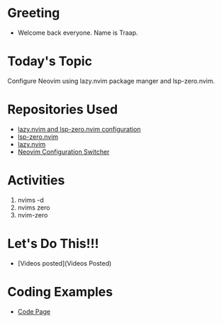 # Greeting
- Welcome back everyone.  Name is Traap.

# Today's Topic
Configure Neovim using lazy.nvim package manger and lsp-zero.nvim.

# Repositories Used
- [lazy.nvim and lsp-zero.nvim configuration](https://github.com/Traap/lazy.zero)
- [lsp-zero.nvim](https://github.com/VonHeikemen/lsp-zero.nvim)
- [lazy.nvim](https://github.com/folke/lazy.nvim)
- [Neovim Configuration Switcher](https://github.com/Traap/nvims)

# Activities
1. nvims -d
2. nvims zero
3. nvim-zero

# Let's Do This!!!
- [Videos posted](Videos Posted)

# Coding Examples
- [Code Page](../lsp/code.md)
